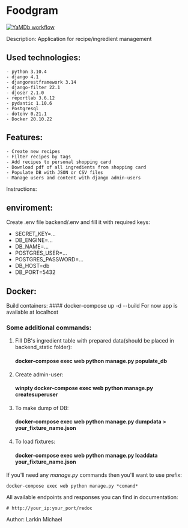 # Foodgram
[![YaMDb workflow](https://github.com/IhateChoosingNickNames/foodgram-project-react/actions/workflows/yamdb_workflow.yml/badge.svg)](https://github.com/IhateChoosingNickNames/foodgram-project-react/actions/workflows/yamdb_workflow.yml)

Description: Application for recipe/ingredient management

Used technologies:
-
    - python 3.10.4
    - django 4.1
    - djangorestframework 3.14
    - django-filter 22.1
    - djoser 2.1.0
    - reportlab 3.6.12
    - pydantic 1.10.6
    - Postgresql
    - dotenv 0.21.1
    - Docker 20.10.22

Features:
-
    - Create new recipes
    - Filter recipes by tags
    - Add recipes to personal shopping card
    - Download pdf of all ingredients from shopping card
    - Populate DB with JSON or CSV files
    - Manage users and content with django admin-users


Instructions:

## enviroment:
Create .env file backend/.env and fill it with required keys:
- SECRET_KEY=...
- DB_ENGINE=...
- DB_NAME=...
- POSTGRES_USER=...
- POSTGRES_PASSWORD=...
- DB_HOST=db
- DB_PORT=5432

## Docker:
Build containers:
    #### docker-compose up -d --build
For now app is available at localhost

### Some additional commands: 
1. Fill DB's ingredient table with prepared data(should be placed in backend_static folder):
    #### docker-compose exec web python manage.py populate_db
2. Create admin-user:
    #### winpty docker-compose exec web python manage.py createsuperuser
3. To make dump of DB:
    #### docker-compose exec web python manage.py dumpdata > your_fixture_name.json
4. To load fixtures:
    #### docker-compose exec web python manage.py loaddata your_fixture_name.json

If you'll need any *manage.py* commands then you'll want to use prefix:

    docker-compose exec web python manage.py *comand*

All available endpoints and responses you can find in documentation:

    # http://your_ip:your_port/redoc


Author: Larkin Michael